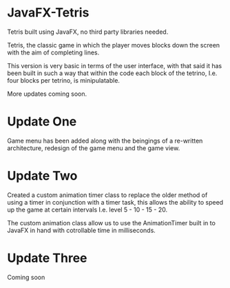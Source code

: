 # JavaFX-Tetris
Tetris built using JavaFX, no third party libraries needed.

Tetris, the classic game in which the player moves blocks down the screen with the aim of completing lines.

This version is very basic in terms of the user interface, with that said it has been built in such a way that within the code each block of the tetrino, I.e. four blocks per tetrino, is minipulatable.

More updates coming soon.

# Update One 
Game menu has been added along with the beingings of a re-written architecture, redesign of the game menu and the game view.

# Update Two
Created a custom animation timer class to replace the older method of using a timer in conjunction with a timer task, this allows the ability to speed up the game at certain intervals I.e. level 5 - 10 - 15 - 20.

The custom animation class allow us to use the AnimationTimer built in to JavaFX in hand with cotrollable time in milliseconds.

# Update Three
Coming soon
